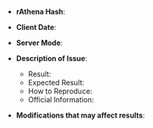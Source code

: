 <!-- NOTE: Anything within these brackets will be hidden on the preview of the Issue. -->

* **rAthena Hash**: 

<!-- Please specify the rAthena [GitHub hash](https://help.github.com/articles/autolinked-references-and-urls/#commit-shas) on which you encountered this issue. 
How to get your GitHub Hash:
1. cd your/rAthena/directory/
2. git rev-parse --short HEAD
3. Copy the resulting hash.
-->

* **Client Date**: 

<!-- Please specify the client date you used. -->

* **Server Mode**: 

<!-- Which mode does your server use: Pre-Renewal or Renewal? -->

* **Description of Issue**: 
  * Result: <!-- Describe the issue that you experienced in detail. -->
  * Expected Result: <!-- Describe what you would expect to happen in detail. -->
  * How to Reproduce: <!-- If you have not stated in the description of the result already, please give us a short guide how we can reproduce your issue. -->
  * Official Information: <!-- If possible, provide information from official servers (kRO or other sources) which prove that the result is wrong. Please take into account that iRO (especially iRO Wiki) is not always the same as kRO. -->
  <!-- * _NOTE: Make sure you quote ``` `@atcommands` ``` just like this so that you do not tag uninvolved GitHub users!_ -->

* **Modifications that may affect results**: 
  <!-- * Please provide any information that could influence the expected result. -->
  <!-- * This can be either configurations you changed, database values you changed, or even external source modifications. -->
